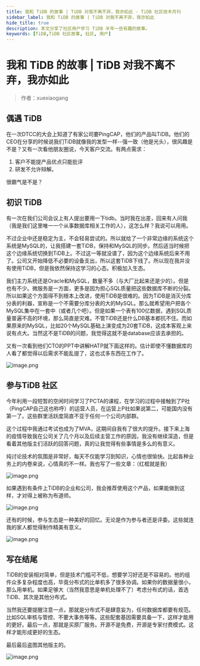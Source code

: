 ```yaml
---
title: 我和 TiDB 的故事 | TiDB 对我不离不弃，我亦如此 - TiDB 社区技术月刊
sidebar_label: 我和 TiDB 的故事 | TiDB 对我不离不弃，我亦如此
hide_title: true
description: 本文分享了社区用户学习 TiDB 半年一些有趣的故事。
keywords: [TiDB,TiDB 社区故事, 社区, 用户]
---
```


# 我和 TiDB 的故事 | TiDB 对我不离不弃，我亦如此

> 作者：xuexiaogang

## 偶遇 TiDB

在一次DTCC的大会上知道了有家公司要PingCAP，他们的产品叫TiDB。他们的CEO在分享的时候说我们TiDB就像我的发型一样--强一致（他是光头），很风趣是不是？又有一次看他朋友圈说，今天客户交流。有两点需求：

1. 客户不能提产品优点只能批评 
2. 研发不允许辩解。

很霸气是不是？

## 初识 TiDB

有一次在我们公司会议上有人提出要用一下tidb。当时我在出差，回来有人问我（我是我们这里唯一一个从事数据库相关工作的人），这怎么样？我说可以用用。

不过企业中还是稳定为主，不会轻易尝试的。所以就给了一个非常边缘的系统这个系统是MySQL的，让我搭建一套TiDB，保持和MySQL的同步。然后适当时候把这个边缘系统切换到TiDB上。不过这一等就没谱了，因为这个边缘系统后来不用了。公司又开始降低不必要的设备支出，所以这套TiDB下线了。所以现在我并没有使用TiDB，但是我依然保持这学习的心态。积极加入生态。

我们主力系统还是Oracle和MySQL，数量不多（与大厂比起来还是少的）。但是也有不少。微服务是一方面，更多是因为担心SQL质量把这些数据库不断的分裂。所以如果这个方面得不到根本上改进，使用TiDB是很难的。因为TiDB是消灭分库分表的利器，宣称是一个不需要分库分表的大的MySQL。那么就希望用户把各个MySQL集中在一套中（或者几个吧）。但是如果一个表有100亿数据，遇到SQL质量普遍不高的环境，那么简直是灾难。不管TiDB还是什么DB基本都抗不住。而如果原来的MySQL，比如20个MySQL基础上演变成为20套TiDB，这成本客观上来说有点大。当然这不是TiDB的问题，我觉得这就不是database应该去承担的。

又有一次看到他们CTO的PPT中讲解HATP就下面这样的。估计即使不懂数据库的人看了都觉得以后需求不能乱提了，这也忒多东西在工作了。

![image.png](https://tidb-blog.oss-cn-beijing.aliyuncs.com/media/image-1658836914441.png)

##  参与TiDB 社区

今年利用一段短暂的空闲时间学习了PCTA的课程，在学习的过程中接触到了P社（PingCAP自己这也称呼）的运营人员，在运营上P社如果说第二，可能国内没有第一了。这些群里活跃度简直不亚于任何一个公司内部群。

这个过程中我通过考试也成为了MVA，这期间自我有了很大的提升。接下来上海的疫情导致我在公司关了几个月以及后续主营工作的原因，我没有继续深造，但是看着其他版主们活跃的回答问题，真的让我觉得有些事情是多么的有意义。

纯讨论技术的氛围是非常好，每天不仅能学习到知识，心情也很愉快。比起各种业务上的内卷来说，心情真的不一样。我也写了一些文章：（红框就是我）

![image.png](https://tidb-blog.oss-cn-beijing.aliyuncs.com/media/image-1658837103253.png)

如果遇到有条件上TiDB的企业和公司，我会推荐使用这个产品，如果能做到这样，才对得上被称为布道师。

![image.png](https://tidb-blog.oss-cn-beijing.aliyuncs.com/media/image-1658837039165.png)

还有的时候，参与生态是一种美好的回忆。无论是作为参与者还是评委。这些就连我的家人都觉得制作精美有意义。

![image.png](https://tidb-blog.oss-cn-beijing.aliyuncs.com/media/image-1658837447165.png) 

## 写在结尾

TiDB的安装相对简单，但是技术门槛可不低，想要学习好还是不容易的。他的组件众多复杂程度也高，毕竟分布式的比单机多了很多协调。如果你的数据量很小，那么用单机。如果足够大（当然我意思是单机处理不了）考虑分布式的话，首选TiDB、其次是其他分布式。

当然我还要提醒注意一点，那就是分布式不是肆意妄为，任何数据库都要有规范。比如SQL审核与管控、不要大事务等等。这些配套基因需要具备一下，这样才能用的更好。最后一点，那就是买原厂服务。开源不是免费，开源是专家付费模式。这样才能形成更好的生态。

最后最后盗图其他版主的。

![image.png](https://tidb-blog.oss-cn-beijing.aliyuncs.com/media/image-1658837184710.png)